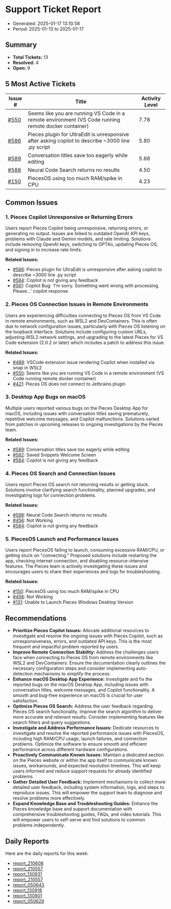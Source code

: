 # Support Ticket Report
- Generated: 2025-01-17 13:10:58
- Period: 2025-01-13 to 2025-01-17

## Summary
- **Total Tickets:** 13
- **Resolved:** 4
- **Open:** 9

## 5 Most Active Tickets
| Issue # | Title | Activity Level |
|---------|-------|----------------|
| [#550](https://github.com/pieces-app/support/issues/550) | Seems like you are running VS Code in a remote environment (VS Code running remote docker container) | 7.78 |
| [#586](https://github.com/pieces-app/support/issues/586) | Pieces plugin for UltraEdit is unresponsive after asking copilot to describe ~3000 line .py script | 5.80 |
| [#589](https://github.com/pieces-app/support/issues/589) | Conversation titles save too eagerly while editing | 5.68 |
| [#588](https://github.com/pieces-app/support/issues/588) | Neural Code Search returns no results | 4.50 |
| [#150](https://github.com/pieces-app/support/issues/150) | PiecesOS using too much RAM/spike in CPU | 4.23 |

## Common Issues
### 1. Pieces Copilot Unresponsive or Returning Errors
Users report Pieces Copilot being unresponsive, returning errors, or generating no output. Issues are linked to outdated OpenAI API keys, problems with Claude and Gemini models, and rate limiting. Solutions include removing OpenAI keys, switching to GPT4o, updating Pieces OS, and signing in to increase rate limits.

**Related Issues:**
- [#586](https://github.com/pieces-app/support/issues/586): Pieces plugin for UltraEdit is unresponsive after asking copilot to describe ~3000 line .py script
- [#584](https://github.com/pieces-app/support/issues/584): Copilot is not giving any feedback
- [#561](https://github.com/pieces-app/support/issues/561): Copilot Bug: 'I'm sorry. Something went wrong with processing. Please...' copilot response

### 2. Pieces OS Connection Issues in Remote Environments
Users are experiencing difficulties connecting to Pieces OS from VS Code in remote environments, such as WSL2 and DevContainers. This is often due to network configuration issues, particularly with Pieces OS listening on the loopback interface. Solutions include configuring custom URLs, adjusting WSL2 network settings, and upgrading to the latest Pieces for VS Code extension (2.0.2 or later) which includes a patch to address this issue.

**Related Issues:**
- [#489](https://github.com/pieces-app/support/issues/489): VSCode extension issue rendering Copilot when installed via snap in WSL2
- [#550](https://github.com/pieces-app/support/issues/550): Seems like you are running VS Code in a remote environment (VS Code running remote docker container)
- [#421](https://github.com/pieces-app/support/issues/421): Pieces OS does not connect to Jetbrains plugin

### 3. Desktop App Bugs on macOS
Multiple users reported various bugs on the Pieces Desktop App for macOS, including issues with conversation titles saving prematurely, repetitive welcome messages, and Copilot malfunctions. Solutions varied from patches in upcoming releases to ongoing investigations by the Pieces team.

**Related Issues:**
- [#589](https://github.com/pieces-app/support/issues/589): Conversation titles save too eagerly while editing
- [#582](https://github.com/pieces-app/support/issues/582): Saved Snippets Welcome Screen
- [#584](https://github.com/pieces-app/support/issues/584): Copilot is not giving any feedback

### 4. Pieces OS Search and Connection Issues
Users report Pieces OS search not returning results or getting stuck. Solutions involve clarifying search functionality, planned upgrades, and investigating logs for connection problems.

**Related Issues:**
- [#588](https://github.com/pieces-app/support/issues/588): Neural Code Search returns no results
- [#456](https://github.com/pieces-app/support/issues/456): Not Working
- [#584](https://github.com/pieces-app/support/issues/584): Copilot is not giving any feedback

### 5. PiecesOS Launch and Performance Issues
Users report PiecesOS failing to launch, consuming excessive RAM/CPU, or getting stuck on "connecting." Proposed solutions include restarting the app, checking internet connection, and disabling resource-intensive features. The Pieces team is actively investigating these issues and encourages users to share their experiences and logs for troubleshooting.

**Related Issues:**
- [#150](https://github.com/pieces-app/support/issues/150): PiecesOS using too much RAM/spike in CPU
- [#456](https://github.com/pieces-app/support/issues/456): Not Working
- [#131](https://github.com/pieces-app/support/issues/131): Unable to Launch Pieces Windows Desktop Version


## Recommendations
- **Prioritize Pieces Copilot Issues:** Allocate additional resources to investigate and resolve the ongoing issues with Pieces Copilot, such as unresponsiveness, errors, and outdated API keys. This is the most frequent and impactful problem reported by users.
- **Improve Remote Connection Stability:** Address the challenges users face when connecting to Pieces OS from remote environments like WSL2 and DevContainers. Ensure the documentation clearly outlines the necessary configuration steps and consider implementing auto-detection mechanisms to simplify the process.
- **Enhance macOS Desktop App Experience:** Investigate and fix the reported bugs on the macOS Desktop App, including issues with conversation titles, welcome messages, and Copilot functionality. A smooth and bug-free experience on macOS is crucial for user satisfaction.
- **Optimize Pieces OS Search:** Address the user feedback regarding Pieces OS search functionality. Improve the search algorithm to deliver more accurate and relevant results. Consider implementing features like search filters and query suggestions.
- **Investigate and Address Performance Issues:** Dedicate resources to investigate and resolve the reported performance issues with PiecesOS, including high RAM/CPU usage, launch failures, and connection problems. Optimize the software to ensure smooth and efficient performance across different hardware configurations.
- **Proactively Communicate Known Issues:** Maintain a dedicated section on the Pieces website or within the app itself to communicate known issues, workarounds, and expected resolution timelines. This will keep users informed and reduce support requests for already identified problems.
- **Gather Detailed User Feedback:** Implement mechanisms to collect more detailed user feedback, including system information, logs, and steps to reproduce issues. This will empower the support team to diagnose and resolve problems more effectively.
- **Expand Knowledge Base and Troubleshooting Guides:** Enhance the Pieces knowledge base and support documentation with comprehensive troubleshooting guides, FAQs, and video tutorials. This will empower users to self-serve and find solutions to common problems independently.

## Daily Reports
Here are the daily reports for this week:

- [report_210608](daily/2025-01-14/report_210608.md)
- [report_210557](daily/2025-01-15/report_210557.md)
- [report_130931](daily/2025-01-15/report_130931.md)
- [report_210557](daily/2025-01-16/report_210557.md)
- [report_050643](daily/2025-01-16/report_050643.md)
- [report_130918](daily/2025-01-16/report_130918.md)
- [report_130901](daily/2025-01-17/report_130901.md)
- [report_050629](daily/2025-01-17/report_050629.md)
